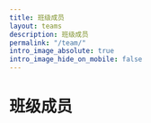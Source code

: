 ```yaml
---
title: 班级成员
layout: teams
description: 班级成员
permalink: "/team/"
intro_image_absolute: true
intro_image_hide_on_mobile: false
---
```


# 班级成员



